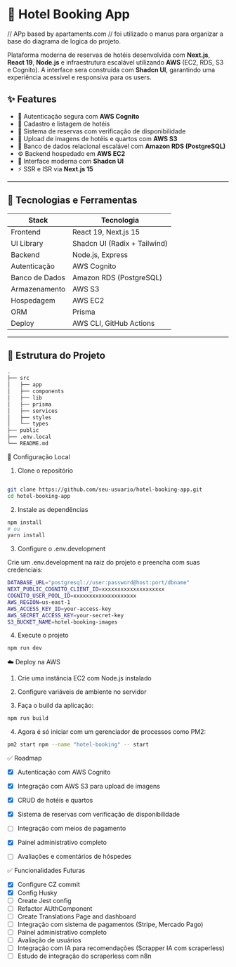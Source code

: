 
# 🏨 Hotel Booking App

// APp based by apartaments.com
// foi utilizado o manus para organizar  a base do diagrama de logica do projeto.

Plataforma moderna de reservas de hotéis desenvolvida com **Next.js**, **React 19**, **Node.js** e infraestrutura escalável utilizando **AWS** (EC2, RDS, S3 e Cognito). A interface sera construída com **Shadcn UI**, garantindo uma experiência  acessível e responsiva para os users.

## ✨ Features

- 🔐 Autenticação segura com **AWS Cognito**
- 🏨 Cadastro e listagem de hotéis
- 📆 Sistema de reservas com verificação de disponibilidade
- 📸 Upload de imagens de hotéis e quartos com **AWS S3**
- 💾 Banco de dados relacional escalável com **Amazon RDS (PostgreSQL)**
- ⚙️ Backend hospedado em **AWS EC2**
- 🎨 Interface moderna com **Shadcn UI**
- ⚡ SSR e ISR via **Next.js 15**

---

## 🚀 Tecnologias e Ferramentas

| Stack         | Tecnologia                |
|---------------|---------------------------|
| Frontend      | React 19, Next.js 15      |
| UI Library    | Shadcn UI (Radix + Tailwind) |
| Backend       | Node.js, Express          |
| Autenticação  | AWS Cognito               |
| Banco de Dados| Amazon RDS (PostgreSQL)   |
| Armazenamento | AWS S3                    |
| Hospedagem    | AWS EC2                   |
| ORM           | Prisma                    |
| Deploy        | AWS CLI, GitHub Actions   |

---

## 🧠 Estrutura do Projeto

```bash
.
├── src
│   ├── app                
│   ├── components        
│   ├── lib                
│   ├── prisma             
│   ├── services        
│   ├── styles            
│   └── types             
├── public                
├── .env.local            
└── README.md
```

🔧 Configuração Local

1. Clone o repositório

```bash

git clone https://github.com/seu-usuario/hotel-booking-app.git
cd hotel-booking-app

```

2. Instale as dependências

```bash
npm install
# ou
yarn install
```

3. Configure o .env.development

Crie um .env.development  na raiz do projeto e preencha com suas credenciais:

```bash
DATABASE_URL="postgresql://user:password@host:port/dbname"
NEXT_PUBLIC_COGNITO_CLIENT_ID=xxxxxxxxxxxxxxxxxxxx
COGNITO_USER_POOL_ID=xxxxxxxxxxxxxxxxxxxx
AWS_REGION=us-east-1
AWS_ACCESS_KEY_ID=your-access-key
AWS_SECRET_ACCESS_KEY=your-secret-key
S3_BUCKET_NAME=hotel-booking-images
```

4. Execute o projeto

```bash
npm run dev
```

☁️ Deploy na AWS
1. Crie uma instância EC2 com Node.js instalado

2. Configure variáveis de ambiente no servidor

3. Faça o build da aplicação:

```bash
npm run build
```


4. Agora é só iniciar com um gerenciador de processos como PM2:

```bash
pm2 start npm --name "hotel-booking" -- start
```

✅ Roadmap
- [x] Autenticação com AWS Cognito

- [x] Integração com AWS S3 para upload de imagens

- [x] CRUD de hotéis e quartos

- [x] Sistema de reservas com verificação de disponibilidade

- [ ] Integração com meios de pagamento

- [x] Painel administrativo completo

- [ ] Avaliações e comentários de hóspedes

✅ Funcionalidades Futuras

- [x] Configure CZ commit
- [x] Config Husky
- [ ] Create Jest config
- [ ] Refactor AUthComponent
- [ ] Create Translations Page and dashboard
- [ ] Integração com sistema de pagamentos (Stripe, Mercado Pago)
- [ ] Painel administrativo completo
- [ ] Avaliação de usuários
- [ ] Integração com IA para recomendações (Scrapper IA com scraperless)
- [ ] Estudo de integração do scraperless com n8n
